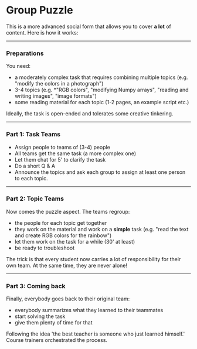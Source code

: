 
# Group Puzzle

This is a more advanced social form that allows you to cover **a lot** of content.
Here is how it works:

----

### Preparations

You need:

* a moderately complex task that requires combining multiple topics (e.g. "modify the colors in a photograph")
* 3-4 topics (e.g. *"RGB colors", "modifying Numpy arrays", "reading and writing images", "image formats")
* some reading material for each topic (1-2 pages, an example script etc.)

Ideally, the task is open-ended and tolerates some creative tinkering.

----

### Part 1: Task Teams

* Assign people to teams of (3-4) people
* All teams get the same task (a more complex one)
* Let them chat for 5' to clarify the task
* Do a short Q & A
* Announce the topics and ask each group to assign at least one person to each topic.

----

### Part 2: Topic Teams

Now comes the puzzle aspect. The teams regroup:

* the people for each topic get together
* they work on the material and work on a **simple** task (e.g. "read the text and create RGB colors for the rainbow")
* let them work on the task for a while (30' at least)
* be ready to troubleshoot

The trick is that every student now carries a lot of responsibility for their own team.
At the same time, they are never alone!

----

### Part 3: Coming back

Finally, everybody goes back to their original team:

* everybody summarizes what they learned to their teammates
* start solving the task
* give them plenty of time for that

Following the idea 'the best teacher is someone who just learned himself.' Course trainers orchestrated the process.
